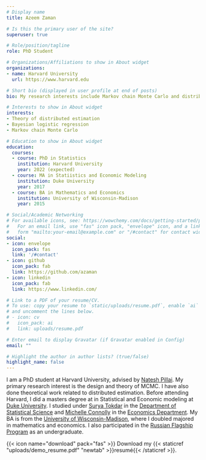 ```yaml
---
# Display name
title: Azeem Zaman

# Is this the primary user of the site?
superuser: true

# Role/position/tagline
role: PhD Student

# Organizations/Affiliations to show in About widget
organizations:
- name: Harvard University
  url: https://www.harvard.edu

# Short bio (displayed in user profile at end of posts)
bio: My research interests include Markov chain Monte Carlo and distributed estimation

# Interests to show in About widget
interests:
- Theory of distributed estimation
- Bayesian logistic regression
- Markov chain Monte Carlo

# Education to show in About widget
education:
  courses:
  - course: PhD in Statistics
    institution: Harvard University
    year: 2022 (expected)
  - course: MA in Statiistics and Economic Modeling
    institution: Duke University
    year: 2017
  - course: BA in Mathematics and Economics
    institution: University of Wisconsin-Madison
    year: 2015

# Social/Academic Networking
# For available icons, see: https://wowchemy.com/docs/getting-started/page-builder/#icons
#   For an email link, use "fas" icon pack, "envelope" icon, and a link in the
#   form "mailto:your-email@example.com" or "/#contact" for contact widget.
social:
- icon: envelope
  icon_pack: fas
  link: '/#contact'
- icon: github
  icon_pack: fab
  link: https://github.com/azaman
- icon: linkedin
  icon_pack: fab
  link: https://www.linkedin.com/

# Link to a PDF of your resume/CV.
# To use: copy your resume to `static/uploads/resume.pdf`, enable `ai` icons in `params.toml`, 
# and uncomment the lines below.
# - icon: cv
#   icon_pack: ai
#   link: uploads/resume.pdf

# Enter email to display Gravatar (if Gravatar enabled in Config)
email: ""

# Highlight the author in author lists? (true/false)
highlight_name: false
---
```


I am a PhD student at Harvard University, advised by [Natesh Pillai](http://www.people.fas.harvard.edu/~pillai/). My primary research interest is the design and theory of MCMC. I have also done theoretical work related to distributed estimation. Before attending Harvard, I did a masters degree at in Statistical and Economic modeling at [Duke University](www.duke.edu). I studied under [Surya Tokdar](http://www2.stat.duke.edu/~st118/) in the [Department of Statistical Science](https://stat.duke.edu) and [Michelle Connolly](https://scholars.duke.edu/person/connolly) in the [Economics Department](https://econ.duke.edu). My BA is from the [University of Wisconsin-Madison](wisc.edu), where I doubled majored in mathematics and economics. I also participated in the [Russian Flagship Program](https://russianflagship.wisc.edu) as an undergraduate. 

{{< icon name="download" pack="fas" >}} Download my {{< staticref "uploads/demo_resume.pdf" "newtab" >}}resumé{{< /staticref >}}.
